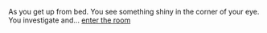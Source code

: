 As you get up from bed. You see something shiny in the corner of your eye. You investigate and...
[enter the room](crazy-man/crazy-man.md)